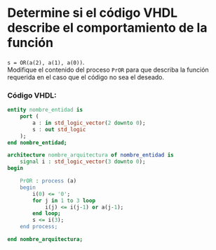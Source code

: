 # Determine si el código VHDL describe el comportamiento de la función
`s = OR(a(2), a(1), a(0))`.    
Modifique el contenido del proceso `PrOR` para que describa la función requerida en el caso que el código no sea el deseado.

### Código VHDL:

```vhdl
entity nombre_entidad is
    port (
        a : in std_logic_vector(2 downto 0);
        s : out std_logic
    );
end nombre_entidad;

architecture nombre_arquitectura of nombre_entidad is
    signal i : std_logic_vector(3 downto 0);
begin

    PrOR : process (a)
    begin
        i(0) <= '0';
        for j in 1 to 3 loop
            i(j) <= i(j-1) or a(j-1);
        end loop;
        s <= i(3);
    end process;

end nombre_arquitectura;
